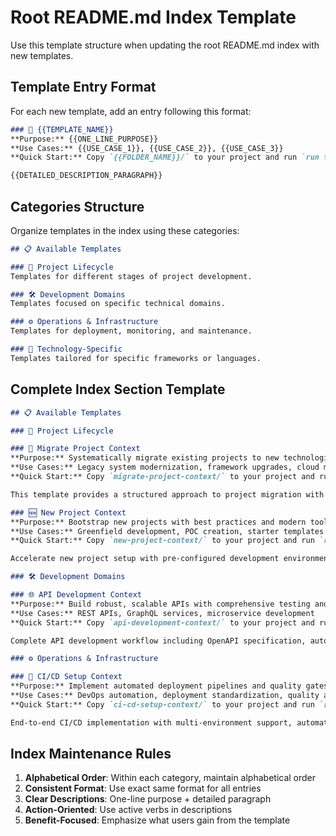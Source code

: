 # Root README.md Index Template

Use this template structure when updating the root README.md index with new templates.

## Template Entry Format

For each new template, add an entry following this format:

```markdown
### 🔄 {{TEMPLATE_NAME}}
**Purpose:** {{ONE_LINE_PURPOSE}}  
**Use Cases:** {{USE_CASE_1}}, {{USE_CASE_2}}, {{USE_CASE_3}}  
**Quick Start:** Copy `{{FOLDER_NAME}}/` to your project and run `run task:1`  

{{DETAILED_DESCRIPTION_PARAGRAPH}}
```

## Categories Structure

Organize templates in the index using these categories:

```markdown
## 📋 Available Templates

### 🚀 Project Lifecycle
Templates for different stages of project development.

### 🛠️ Development Domains  
Templates focused on specific technical domains.

### ⚙️ Operations & Infrastructure
Templates for deployment, monitoring, and maintenance.

### 🎯 Technology-Specific
Templates tailored for specific frameworks or languages.
```

## Complete Index Section Template

```markdown
## 📋 Available Templates

### 🚀 Project Lifecycle

### 🔄 Migrate Project Context
**Purpose:** Systematically migrate existing projects to new technologies or architectures  
**Use Cases:** Legacy system modernization, framework upgrades, cloud migration  
**Quick Start:** Copy `migrate-project-context/` to your project and run `run task:1`  

This template provides a structured approach to project migration with analysis tools, migration planning, validation frameworks, and rollback strategies. Perfect for moving from legacy systems to modern architectures while minimizing risk and downtime.

### 🆕 New Project Context  
**Purpose:** Bootstrap new projects with best practices and modern tooling  
**Use Cases:** Greenfield development, POC creation, starter templates  
**Quick Start:** Copy `new-project-context/` to your project and run `run task:1`  

Accelerate new project setup with pre-configured development environments, testing frameworks, CI/CD pipelines, and documentation templates. Includes decision trees for architecture choices and technology selection guidance.

### 🛠️ Development Domains

### 🌐 API Development Context
**Purpose:** Build robust, scalable APIs with comprehensive testing and documentation  
**Use Cases:** REST APIs, GraphQL services, microservice development  
**Quick Start:** Copy `api-development-context/` to your project and run `run task:1`  

Complete API development workflow including OpenAPI specification, automated testing, security implementation, performance optimization, and deployment strategies. Supports both REST and GraphQL paradigms.

### ⚙️ Operations & Infrastructure  

### 🚀 CI/CD Setup Context
**Purpose:** Implement automated deployment pipelines and quality gates  
**Use Cases:** DevOps automation, deployment standardization, quality assurance  
**Quick Start:** Copy `ci-cd-setup-context/` to your project and run `run task:1`  

End-to-end CI/CD implementation with multi-environment support, automated testing, security scanning, and deployment strategies. Includes templates for GitHub Actions, GitLab CI, and Jenkins.
```

## Index Maintenance Rules

1. **Alphabetical Order**: Within each category, maintain alphabetical order
2. **Consistent Format**: Use exact same format for all entries  
3. **Clear Descriptions**: One-line purpose + detailed paragraph
4. **Action-Oriented**: Use active verbs in descriptions
5. **Benefit-Focused**: Emphasize what users gain from the template